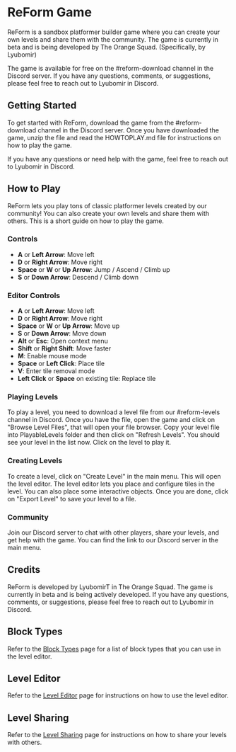 # ReForm Game

ReForm is a sandbox platformer builder game where you can create your own levels and share them with the community. The game is currently in beta and is being developed by The Orange Squad. (Specifically, by Lyubomir)

The game is available for free on the #reform-download channel in the Discord server. If you have any questions, comments, or suggestions, please feel free to reach out to Lyubomir in Discord.

<!--
# The Orange Squad ReForm

## How to Play

ReForm lets you play tons of classic platformer levels created by our community! You can also create your own levels and share them with others. This is a short guide on how to play the game.

### Controls

- **A** or **Left Arrow**: Move left
- **D** or **Right Arrow**: Move right
- **Space** or **W** or **Up Arrow**: Jump / Ascend / Climb up
- **S** or **Down Arrow**: Descend / Climb down

### Editor Controls

- **A** or **Left Arrow**: Move left
- **D** or **Right Arrow**: Move right
- **Space** or **W** or **Up Arrow**: Move up
- **S** or **Down Arrow**: Move down
- **Alt** or **Esc**: Open context menu
- **Shift** or **Right Shift**: Move faster
- **M**: Enable mouse mode
- **Space** or **Left Click**: Place tile
- **V**: Enter tile removal mode
- **Left Click** or **Space** on existing tile: Replace tile

### Playing Levels

1. **Main Menu**: When you start the game, you will see the main menu. Here you can choose to play levels or create your own levels.
2. **There are no levels**: The game ships with no levels, you can download level files from our forum (soon enough we'll create a level installer app) in Discord, currently in the beta category.
3. **How to play a level**: To play a level, you need to download a level file from our forum. Once you have the file, open the game and click on "Browse Level Files", that will open your file browser. Copy your level file into PlayableLevels folder and then click on "Refresh Levels". You should see your level in the list now. Click on the level to play it.

### Creating Levels

1. **Main Menu**: When you start the game, you will see the main menu. Here you can choose to play levels or create your own levels.
2. **Create a level**: To create a level, click on "Create Level". This will open the level editor.
3. **Level Editor**: The level editor lets you place and configure tiles in the level. You can also place some interactive objects. Once you are done, click on "Export Level" to save your level to a file.
4. **Testing your level**: You can test your level by copying your level file from CreatedLevels folder to PlayableLevels folder and then clicking on "Refresh Levels". You should see your level in the list now. Click on the level to play it.
5. **Sharing your level**: You can share your level file with others. They can play your level by copying the file to PlayableLevels folder and then clicking on "Refresh Levels".

### Community

Join our Discord server to chat with other players, share your levels, and get help with the game. You can find the link to our Discord server in the main menu.
 -->

## Getting Started

To get started with ReForm, download the game from the #reform-download channel in the Discord server. Once you have downloaded the game, unzip the file and read the HOWTOPLAY.md file for instructions on how to play the game.

If you have any questions or need help with the game, feel free to reach out to Lyubomir in Discord.

## How to Play

ReForm lets you play tons of classic platformer levels created by our community! You can also create your own levels and share them with others. This is a short guide on how to play the game.

### Controls

- **A** or **Left Arrow**: Move left
- **D** or **Right Arrow**: Move right
- **Space** or **W** or **Up Arrow**: Jump / Ascend / Climb up
- **S** or **Down Arrow**: Descend / Climb down

### Editor Controls

- **A** or **Left Arrow**: Move left
- **D** or **Right Arrow**: Move right
- **Space** or **W** or **Up Arrow**: Move up
- **S** or **Down Arrow**: Move down
- **Alt** or **Esc**: Open context menu
- **Shift** or **Right Shift**: Move faster
- **M**: Enable mouse mode
- **Space** or **Left Click**: Place tile
- **V**: Enter tile removal mode
- **Left Click** or **Space** on existing tile: Replace tile


### Playing Levels

To play a level, you need to download a level file from our #reform-levels channel in Discord. Once you have the file, open the game and click on "Browse Level Files", that will open your file browser. Copy your level file into PlayableLevels folder and then click on "Refresh Levels". You should see your level in the list now. Click on the level to play it.

### Creating Levels

To create a level, click on "Create Level" in the main menu. This will open the level editor. The level editor lets you place and configure tiles in the level. You can also place some interactive objects. Once you are done, click on "Export Level" to save your level to a file.

### Community

Join our Discord server to chat with other players, share your levels, and get help with the game. You can find the link to our Discord server in the main menu.

## Credits

ReForm is developed by LyubomirT in The Orange Squad. The game is currently in beta and is being actively developed. If you have any questions, comments, or suggestions, please feel free to reach out to Lyubomir in Discord.

## Block Types

Refer to the [Block Types](docs/block-types.md) page for a list of block types that you can use in the level editor.

## Level Editor

Refer to the [Level Editor](docs/level-editor.md) page for instructions on how to use the level editor.

## Level Sharing

Refer to the [Level Sharing](docs/level-sharing.md) page for instructions on how to share your levels with others.
